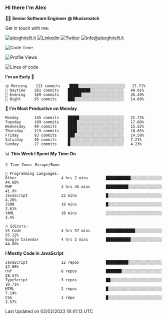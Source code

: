 ### Hi there I'm Alex

👨‍💻 __Senior Software Engineer @ Musixmatch__

Get in touch with me:

[![alexghirelli.it](https://img.shields.io/static/v1?label=alexghirelli.it&message=%20&color=red&logo=&style=flat-square&logoColor=white)](https://www.alexghirelli.it/)
[![Linkedin](https://img.shields.io/static/v1?label=Linkedin&message=%20&color=blue&logo=Linkedin&style=flat-square&logoColor=white)](https://linkedin.com/in/alexghirelli)
[![Twitter](https://img.shields.io/static/v1?label=Twitter&message=%20&color=blue&logo=Twitter&style=flat-square&logoColor=white)](https://twitter.com/alexGhirelli)
[![info@alexghirelli.it](https://img.shields.io/static/v1?label=info@alexghirelli.it&message=%20&color=red&logo=gmail&style=flat-square&logoColor=white)](mailto:info@alexghirelli.it)

<!--START_SECTION:waka-->
![Code Time](http://img.shields.io/badge/Code%20Time-7%2C311%20hrs%2025%20mins-blue)

![Profile Views](http://img.shields.io/badge/Profile%20Views-0-blue)

![Lines of code](https://img.shields.io/badge/From%20Hello%20World%20I%27ve%20Written-812%20Thousand%20lines%20of%20code-blue)

**I'm an Early 🐤** 

```text
🌞 Morning    113 commits    ████░░░░░░░░░░░░░░░░░░░░░   17.71% 
🌆 Daytime    261 commits    ██████████░░░░░░░░░░░░░░░   40.91% 
🌃 Evening    169 commits    ██████░░░░░░░░░░░░░░░░░░░   26.49% 
🌙 Night      95 commits     ███░░░░░░░░░░░░░░░░░░░░░░   14.89%

```
📅 **I'm Most Productive on Monday** 

```text
Monday       145 commits    █████░░░░░░░░░░░░░░░░░░░░   22.73% 
Tuesday      109 commits    ████░░░░░░░░░░░░░░░░░░░░░   17.08% 
Wednesday    99 commits     ████░░░░░░░░░░░░░░░░░░░░░   15.52% 
Thursday     119 commits    ████░░░░░░░░░░░░░░░░░░░░░   18.65% 
Friday       93 commits     ███░░░░░░░░░░░░░░░░░░░░░░   14.58% 
Saturday     46 commits     █░░░░░░░░░░░░░░░░░░░░░░░░   7.21% 
Sunday       27 commits     █░░░░░░░░░░░░░░░░░░░░░░░░   4.23%

```


📊 **This Week I Spent My Time On** 

```text
⌚︎ Time Zone: Europe/Rome

💬 Programming Languages: 
Other                    4 hrs 2 mins        ███████████░░░░░░░░░░░░░░   44.88% 
PHP                      3 hrs 45 mins       ██████████░░░░░░░░░░░░░░░   41.9% 
JavaScript               22 mins             █░░░░░░░░░░░░░░░░░░░░░░░░   4.26% 
JSON                     19 mins             █░░░░░░░░░░░░░░░░░░░░░░░░   3.61% 
YAML                     18 mins             ░░░░░░░░░░░░░░░░░░░░░░░░░   3.4%

🔥 Editors: 
VS Code                  4 hrs 57 mins       █████████████░░░░░░░░░░░░   55.12% 
Google Calendar          4 hrs 2 mins        ███████████░░░░░░░░░░░░░░   44.88%

```

**I Mostly Code in JavaScript** 

```text
JavaScript               12 repos            ██████████░░░░░░░░░░░░░░░   42.86% 
PHP                      8 repos             ███████░░░░░░░░░░░░░░░░░░   28.57% 
TypeScript               3 repos             ██░░░░░░░░░░░░░░░░░░░░░░░   10.71% 
HTML                     2 repos             █░░░░░░░░░░░░░░░░░░░░░░░░   7.14% 
CSS                      1 repo              █░░░░░░░░░░░░░░░░░░░░░░░░   3.57%

```



 Last Updated on 02/02/2023 18:41:13 UTC
<!--END_SECTION:waka-->
